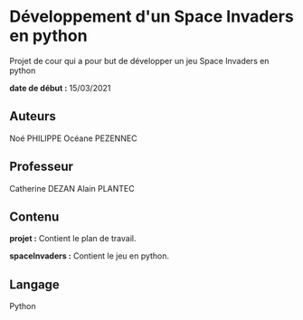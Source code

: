 # Développement d'un Space Invaders en python

Projet de cour qui a pour but de développer un jeu Space Invaders en python

**date de début :** 15/03/2021

## Auteurs

Noé PHILIPPE
Océane PEZENNEC

## Professeur

Catherine DEZAN
Alain PLANTEC

## Contenu

**projet :** Contient le plan de travail.

**spaceInvaders :** Contient le jeu en python.

## Langage

Python
